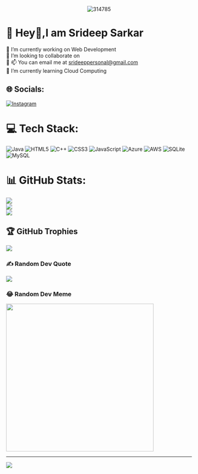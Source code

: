 <p align="center">
  <img alt="314785" src="https://github.com/srideepgit/srideepgit/assets/91597569/1be311d4-1a75-47b6-94cd-544ac940f942">
</p>

# 💫 Hey👋,I am Srideep Sarkar
🔭 I’m currently working on Web Development<br>👯 I’m looking to collaborate on<br>🤝 📫 You can email me at srideeppersonal@gmail.com<br>🌱 I’m currently learning Cloud Computing<br>


## 🌐 Socials:
[![Instagram](https://img.shields.io/badge/Instagram-%23E4405F.svg?logo=Instagram&logoColor=white)](https://instagram.com/sri_deepz) 

# 💻 Tech Stack:
![Java](https://img.shields.io/badge/java-%23ED8B00.svg?style=for-the-badge&logo=openjdk&logoColor=white) ![HTML5](https://img.shields.io/badge/html5-%23E34F26.svg?style=for-the-badge&logo=html5&logoColor=white) ![C++](https://img.shields.io/badge/c++-%2300599C.svg?style=for-the-badge&logo=c%2B%2B&logoColor=white) ![CSS3](https://img.shields.io/badge/css3-%231572B6.svg?style=for-the-badge&logo=css3&logoColor=white) ![JavaScript](https://img.shields.io/badge/javascript-%23323330.svg?style=for-the-badge&logo=javascript&logoColor=%23F7DF1E) ![Azure](https://img.shields.io/badge/azure-%230072C6.svg?style=for-the-badge&logo=microsoftazure&logoColor=white) ![AWS](https://img.shields.io/badge/AWS-%23FF9900.svg?style=for-the-badge&logo=amazon-aws&logoColor=white) ![SQLite](https://img.shields.io/badge/sqlite-%2307405e.svg?style=for-the-badge&logo=sqlite&logoColor=white) ![MySQL](https://img.shields.io/badge/mysql-%2300000f.svg?style=for-the-badge&logo=mysql&logoColor=white)
# 📊 GitHub Stats:
![](https://github-readme-stats.vercel.app/api?username=srideepgit&theme=algolia&hide_border=false&include_all_commits=false&count_private=true)<br/>
![](https://github-readme-streak-stats.herokuapp.com/?user=srideepgit&theme=algolia&hide_border=false)<br/>
![](https://github-readme-stats.vercel.app/api/top-langs/?username=srideepgit&theme=algolia&hide_border=false&include_all_commits=false&count_private=true&layout=compact)

## 🏆 GitHub Trophies
![](https://github-profile-trophy.vercel.app/?username=srideepgit&theme=radical&no-frame=false&no-bg=true&margin-w=4)

### ✍️ Random Dev Quote
![](https://quotes-github-readme.vercel.app/api?type=horizontal&theme=radical)

### 😂 Random Dev Meme
<img src='https://randommeme-five.vercel.app/' style="height: 400px;"/>

---
[![](https://visitcount.itsvg.in/api?id=srideepgit&icon=6&color=0)](https://visitcount.itsvg.in)

<!-- Proudly created with GPRM ( https://gprm.itsvg.in ) -->

